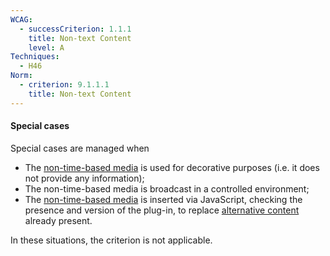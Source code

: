 ```yaml
---
WCAG:
  - successCriterion: 1.1.1
    title: Non-text Content
    level: A
Techniques:
  - H46
Norm:
  - criterion: 9.1.1.1
    title: Non-text Content
---
```


#### Special cases

Special cases are managed when

- The [non-time-based media](#non-time-based-media) is used for decorative purposes (i.e. it does not provide any information);
- The non-time-based media is broadcast in a controlled environment;
- The [non-time-based media](#non-time-based-media) is inserted via JavaScript, checking the presence and version of the plug-in, to replace [alternative content](#alternative-content) already present.

In these situations, the criterion is not applicable.
